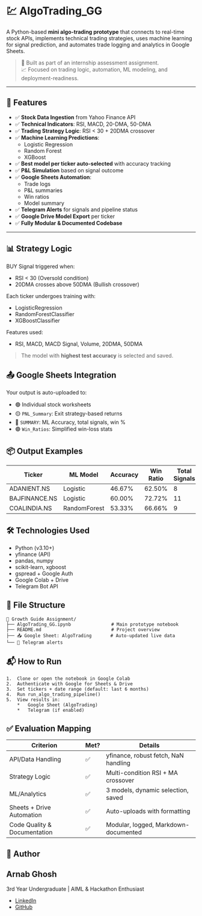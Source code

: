# 💹 AlgoTrading_GG

A Python-based **mini algo-trading prototype** that connects to real-time stock APIs, implements technical trading strategies, uses machine learning for signal prediction, and automates trade logging and analytics in Google Sheets.

> 🚀 Built as part of an internship assessment assignment.  
> 📈 Focused on trading logic, automation, ML modeling, and deployment-readiness.

---

## 📌 Features

- ✅ **Stock Data Ingestion** from Yahoo Finance API
- ✅ **Technical Indicators**: RSI, MACD, 20-DMA, 50-DMA
- ✅ **Trading Strategy Logic**: RSI < 30 + 20DMA crossover
- ✅ **Machine Learning Predictions**:
    - Logistic Regression
    - Random Forest
    - XGBoost
- ✅ **Best model per ticker auto-selected** with accuracy tracking
- ✅ **P&L Simulation** based on signal outcome
- ✅ **Google Sheets Automation**:
  - Trade logs
  - P&L summaries
  - Win ratios
  - Model summary
- ✅ **Telegram Alerts** for signals and pipeline status
- ✅ **Google Drive Model Export** per ticker
- ✅ **Fully Modular & Documented Codebase**

---

## 📊 Strategy Logic

BUY Signal triggered when:
- RSI < 30 (Oversold condition)
- 20DMA crosses above 50DMA (Bullish crossover)


Each ticker undergoes training with:
*   LogisticRegression
*   RandomForestClassifier
*   XGBoostClassifier
    

Features used:
*   RSI, MACD, MACD Signal, Volume, 20DMA, 50DMA

> The model with **highest test accuracy** is selected and saved.

📤 Google Sheets Integration
----------------------------

Your output is auto-uploaded to:

*   🟢 Individual stock worksheets
*   🟡 `PNL_Summary`: Exit strategy-based returns
*   🔵 `SUMMARY`: ML Accuracy, total signals, win %
*   🟣 `Win_Ratios`: Simplified win-loss stats
    

📦 Output Examples
------------------

| Ticker        | ML Model     | Accuracy | Win Ratio | Total Signals |
| ------------- | ------------ | -------- | --------- | ------------- |
| ADANIENT.NS   | Logistic     | 46.67%   | 62.50%    | 8             |
| BAJFINANCE.NS | Logistic     | 60.00%   | 72.72%    | 11            |
| COALINDIA.NS  | RandomForest | 53.33%   | 66.66%    | 9             |


🛠️ Technologies Used
---------------------

*   Python (v3.10+)
*   yfinance (API)
*   pandas, numpy
*   scikit-learn, xgboost
*   gspread + Google Auth
*   Google Colab + Drive
*   Telegram Bot API
    

📂 File Structure
-----------------
```
📁 Growth Guide Assignment/
├── AlgoTrading_GG.ipynb               # Main prototype notebook
├── README.md                          # Project overview
├── 📤 Google Sheet: AlgoTrading       # Auto-updated live data
└── 📧 Telegram alerts
```

📬 How to Run
-------------
    1.  Clone or open the notebook in Google Colab
    2.  Authenticate with Google for Sheets & Drive
    3.  Set tickers + date range (default: last 6 months)
    4.  Run run_algo_trading_pipeline()
    5.  View results in:
        *   Google Sheet (AlgoTrading)
        *   Telegram (if enabled)
        

✅ Evaluation Mapping
--------------------

| Criterion                    | Met? | Details                              |
| ---------------------------- | ---- | ------------------------------------ |
| API/Data Handling            | ✅    | yfinance, robust fetch, NaN handling |
| Strategy Logic               | ✅    | Multi-condition RSI + MA crossover   |
| ML/Analytics                 | ✅    | 3 models, dynamic selection, saved   |
| Sheets + Drive Automation    | ✅    | Auto-uploads with formatting         |
| Code Quality & Documentation | ✅    | Modular, logged, Markdown-documented |


👤 Author
---------

## **Arnab Ghosh**

3rd Year Undergraduate | AIML & Hackathon Enthusiast
* [LinkedIn](https://www.linkedin.com/in/tulug559) 
* [GitHub](https://github.com/tulu-g559)
